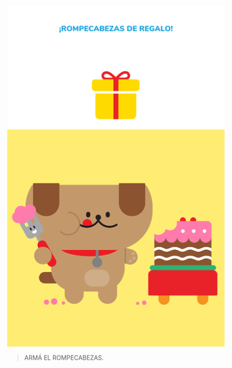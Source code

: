 <div class="mu-kindergarten-context-image-slides">
  <img src="https://raw.githubusercontent.com/MumukiProject/mumuki-guia-puzzle-rompecabezas-kinder/master/assets/escena_regalo4_1607104793982.svg" alt="Regalo por ser el último ejercicio" class="active">
  <img src="https://raw.githubusercontent.com/MumukiProject/mumuki-guia-puzzle-rompecabezas-kinder/master/assets/rompecabezas_final1-01_1604608565489.svg" alt="Resultado final del rompecabezas: un perro comiendo torta con el tenedor">
</div>

> ARMÁ EL ROMPECABEZAS.